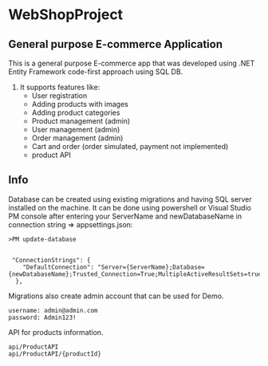 # WebShopProject

## General purpose E-commerce Application
This is a general purpose E-commerce app that was developed using .NET Entity Framework code-first approach using SQL DB.
1. It supports features like:
      * User registration
      * Adding products with images
      * Adding product categories
      * Product management (admin)
      * User management (admin)
      * Order management (admin)
      * Cart and order (order simulated, payment not implemented)
      * product API

## Info
Database can be created using existing migrations and having SQL server installed on the machine.
It can be done using powershell or Visual Studio PM console after entering your ServerName and newDatabaseName in connection string => appsettings.json:

 	>PM update-database
```

 "ConnectionStrings": {
    "DefaultConnection": "Server={ServerName};Database={newDatabaseName};Trusted_Connection=True;MultipleActiveResultSets=true;TrustServerCertificate=True;"
  },

```
Migrations also create admin account that can be used for Demo.

```
username: admin@admin.com
password: Admin123!
```

API for products information.
```
api/ProductAPI
api/ProductAPI/{productId}
```


